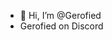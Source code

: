 - 👋 Hi, I’m @Gerofied
- Gerofied on Discord

<!---
Gerofied/Gerofied is a ✨ special ✨ repository because its `README.md` (this file) appears on your GitHub profile.
You can click the Preview link to take a look at your changes.
--->
